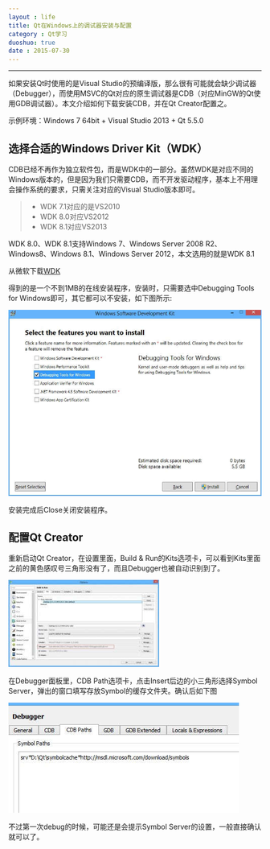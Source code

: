 ```yaml
---
layout : life
title: Qt在Windows上的调试器安装与配置
category : Qt学习
duoshuo: true
date : 2015-07-30
---
```


******

  如果安装Qt时使用的是Visual Studio的预编译版，那么很有可能就会缺少调试器（Debugger），而使用MSVC的Qt对应的原生调试器是CDB（对应MinGW的Qt使用GDB调试器）。本文介绍如何下载安装CDB，并在Qt Creator配置之。

示例环境：Windows 7 64bit + Visual Studio 2013 + Qt 5.5.0

<!-- more -->

## 选择合适的Windows Driver Kit（WDK）

CDB已经不再作为独立软件包，而是WDK中的一部分。虽然WDK是对应不同的Windows版本的，但是因为我们只需要CDB，而不开发驱动程序，基本上不用理会操作系统的要求，只需关注对应的Visual Studio版本即可。

> * WDK 7.1对应的是VS2010
> * WDK 8.0对应VS2012
> * WDK 8.1对应VS2013

WDK 8.0、WDK 8.1支持Windows 7、Windows Server 2008 R2、Windows8、Windows 8.1、Windows Server 2012，本文选用的就是WDK 8.1

从微软下载[WDK](http://msdn.microsoft.com/en-us/windows/hardware/hh852365)

得到的是一个不到1MB的在线安装程序，安装时，只需要选中Debugging Tools for Windows即可，其它都可以不安装，如下图所示:

![示例](/res/img/blog/Qt学习/daodaoliang.jpg)

安装完成后Close关闭安装程序。

## 配置Qt Creator

重新启动Qt Creator，在设置里面，Build & Run的Kits选项卡，可以看到Kits里面之前的黄色感叹号三角形没有了，而且Debugger也被自动识别到了。

![示例2](/res/img/blog/Qt学习/qtcreator-cdb-8-300x173.jpg)

在Debugger面板里，CDB Path选项卡，点击Insert后边的小三角形选择Symbol Server，弹出的窗口填写存放Symbol的缓存文件夹。确认后如下图

![示例2](/res/img/blog/Qt学习/cdb-symbolpath.jpg)

不过第一次debug的时候，可能还是会提示Symbol Server的设置，一般直接确认就可以了。